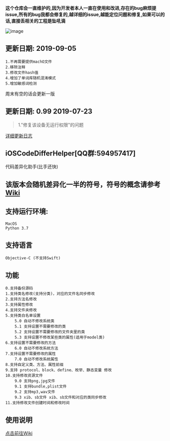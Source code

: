 **这个仓库会一直维护的,因为开发者本人一直在使用和改进,存在的bug麻烦提issue,所有的bug我都会修复的,越详细的issue,越能定位问题和修复,如果可以的话,直接丢相关的工程是坠吼滴**

![image](https://github.com/iOSCoderMaster/iOSCodeDifferHelper/blob/master/QRCode.png)

## 更新日期: 2019-09-05

 ```
1.不再需要提供machO文件
2.移除注释
3.修改文件hash值
4.增加了单词库随机混淆模式
5.增加敏感词检测
```
周末有空的话会更新一版


## 更新日期: 0.99 2019-07-23
> 1."修复该设备无运行权限"的问题

[详细更新日志](https://github.com/iOSCoderMaster/iOSCodeDifferHelper/wiki/更新日志)


## iOSCodeDifferHelper[QQ群:594957417]
代码差异化助手(比手还快)

## 该版本会随机差异化一半的符号，符号的概念请参考[Wiki](https://github.com/rowliny/iOSCodeDifferHelper/wiki)

## 支持运行环境:

```
MacOS
Python 3.7
```

## 支持语言

```
Objective-C (不支持Swift)
```

## 功能

```
0.支持备份源码
1.支持类名修改(支持分类)，对应的文件名同步修改
2.支持方法名修改
3.支持属性修改
4.支持文件夹修改
5.支持类白名单设置
    5.0 自动不修改系统类
    5.1 支持设置不需要修改的类
    5.2 支持设置不需要修改的文件夹里的类
    5.3 支持设置不修改某些类的属性(适用于model类)
6.支持设置不需要修改的方法
    6.0 自动不修改系统方法
7.支持设置不需要修改的属性
    7.0 自动不修改系统属性
8.支持自定义类、方法、属性前缀
9.支持 protocol、block、define、枚举、静态变量 修改
10.支持修改资源文件
    9.0 支持png,jpg文件
    9.1 支持bundle,plist文件
    9.2 支持mp3,wav文件
    9.3 xib、sb文件 xib、sb文件和对应的类同步修改
11.支持修改文件创建时间和修改时间
```

## 使用说明
[点击前往Wiki](https://github.com/rowliny/iOSCodeDifferHelper/wiki)






